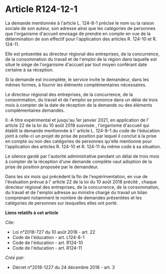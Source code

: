 # Article R124-12-1

La demande mentionnée à l'article L. 124-8-1 précise le nom ou la raison sociale de son auteur, son adresse ainsi que les
catégories de personnes que l'organisme d'accueil envisage de prendre en compte en vue de la détermination de son effectif
pour l'application des articles R. 124-10 et R. 124-11. 

Elle est présentée au directeur régional des entreprises, de la concurrence, de la consommation du travail et de l'emploi de
la région dans laquelle est situé le siège de l'organisme d'accueil par tout moyen conférant date certaine à sa réception. 

Si la demande est incomplète, le service invite le demandeur, dans les mêmes formes, à fournir les éléments complémentaires
nécessaires. 

Le directeur régional des entreprises, de la concurrence, de la consommation, du travail et de l'emploi se prononce dans un
délai de trois mois à compter de la date de réception de la demande ou des éléments complémentaires demandés. 

II.-A titre expérimental et jusqu'au 1er janvier 2021, en application de l' article 22 de la loi du 10 août 2018 susvisée ,
l'organisme d'accueil qui établit la demande mentionnée à l' article L. 124-8-1 du code de l'éducation  joint à celle-ci un
projet de prise de position par lequel il conclut à la prise en compte ou non des catégories de personnes qu'elle mentionne
pour l'application des articles R. 124-10 et R. 124-11 du même code à sa situation. 

Le silence gardé par l'autorité administrative pendant un délai de trois mois à compter de la réception d'une demande
complète vaut adoption de la prise de position proposée par le demandeur. 

Dans les six mois qui précèdent la fin de l'expérimentation, en vue de l'évaluation prévue à l' article 22 de la loi du 10
août 2018 précité , chaque directeur régional des entreprises, de la concurrence, de la consommation, du travail et de
l'emploi adresse au ministre chargé du travail un bilan comprenant notamment le nombre de demandes présentées et les
catégories de personnes sur lesquelles elles ont porté.

**Liens relatifs à cet article**

_Cite_:

  - Loi n°2018-727 du 10 août 2018 - art. 22
  - Code de l'éducation - art. L124-8-1
  - Code de l'éducation - art. R124-10
  - Code de l'éducation - art. R124-11

_Créé par_:

  - Décret n°2018-1227 du 24 décembre 2018 - art. 3
